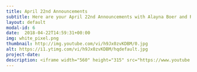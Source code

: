 ```yaml
---
title: April 22nd Announcements
subtitle: Here are your April 22nd Announcements with Alayna Boer and Richie Runnells!
layout: default
modal-id: 6 
date:  2018-04-22T14:59:31+00:00
img: white_pixel.png
thumbnail: http://img.youtube.com/vi/h9Jx0zvKDBM/0.jpg
alt: https://i1.ytimg.com/vi/h9Jx0zvKDBM/hqdefault.jpg
project-date: 
description: <iframe width="560" height="315" src="https://www.youtube.com/embed/h9Jx0zvKDBM" frameborder="0" allowfullscreen></iframe> 
---
```

